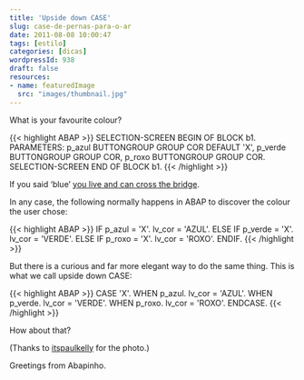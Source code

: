 ```yaml
---
title: 'Upside down CASE'
slug: case-de-pernas-para-o-ar
date: 2011-08-08 10:00:47
tags: [estilo]
categories: [dicas]
wordpressId: 938
draft: false
resources:
- name: featuredImage
  src: "images/thumbnail.jpg"
---
```

What is your favourite colour?


{{< highlight ABAP >}}
SELECTION-SCREEN BEGIN OF BLOCK b1.
PARAMETERS: p_azul BUTTONGROUP GROUP COR DEFAULT 'X',
            p_verde BUTTONGROUP GROUP COR,
            p_roxo BUTTONGROUP GROUP COR.
SELECTION-SCREEN END OF BLOCK b1.
{{< /highlight >}}

If you said ‘blue’ [you live and can cross the bridge][1].

In any case, the following normally happens in ABAP to discover the colour the user chose:


{{< highlight ABAP >}}
IF p_azul = 'X'.
  lv_cor = 'AZUL'.
ELSE IF p_verde = 'X'.
  lv_cor = 'VERDE'.
ELSE IF p_roxo = 'X'.
  lv_cor = 'ROXO'.
ENDIF.
{{< /highlight >}}

But there is a curious and far more elegant way to do the same thing. This is what we call upside down CASE:


{{< highlight ABAP >}}
CASE 'X'.
  WHEN p_azul.
    lv_cor = 'AZUL'.
  WHEN p_verde.
    lv_cor = 'VERDE'.
  WHEN p_roxo.
    lv_cor = 'ROXO'.
ENDCASE.
{{< /highlight >}}

How about that?

(Thanks to [itspaulkelly][2] for the photo.)

Greetings from Abapinho.

   [1]: http://www.youtube.com/watch?v=wTuojHso3YA
   [2]: http://www.flickr.com/photos/itspaulkelly/3366424586/
